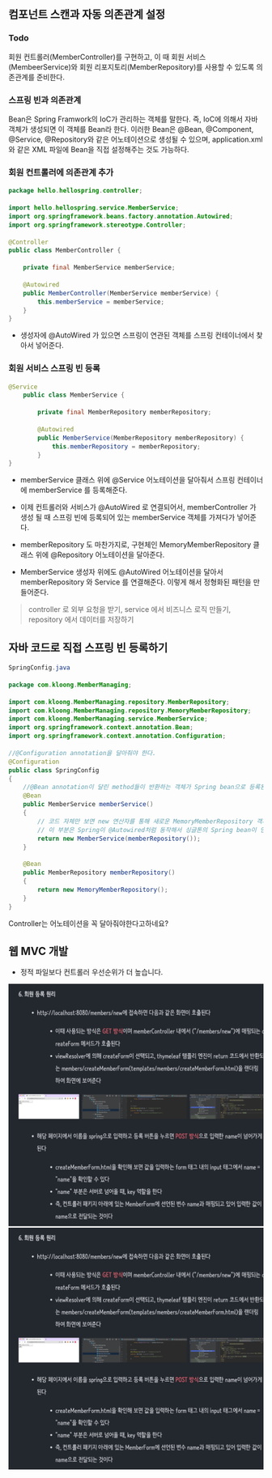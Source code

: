 ## 컴포넌트 스캔과 자동 의존관계 설정
### Todo
회원 컨트롤러(MemberController)를 구현하고, 이 때 회원 서비스(MembeerService)와 회원 리포지토리(MemberRepository)를 사용할 수 있도록 의존관계를 준비한다.



###  스프링 빈과 의존관계

Bean은 Spring Framwork의 IoC가 관리하는 객체를 말한다. 즉, IoC에 의해서 자바 객체가 생성되면 이 객체를 Bean라 한다. 이러한 Bean은 @Bean, @Component, @Service, @Repository와 같은 어노테이션으로 생성될 수 있으며, application.xml와 같은 XML 파일에 Bean을 직접 설정해주는 것도 가능하다.

### 회원 컨트롤러에 의존관계 추가 

```java
package hello.hellospring.controller;

import hello.hellospring.service.MemberService;
import org.springframework.beans.factory.annotation.Autowired;
import org.springframework.stereotype.Controller;

@Controller
public class MemberController {

    private final MemberService memberService;

    @Autowired
    public MemberController(MemberService memberService) {
        this.memberService = memberService;
    }
}

```

- 생성자에 @AutoWired 가 있으면 스프링이 연관된 객체를 스프링 컨테이너에서 찾아서 넣어준다.


### 회원 서비스 스프링 빈 등록

```java
@Service
    public class MemberService {

        private final MemberRepository memberRepository;

        @Autowired
        public MemberService(MemberRepository memberRepository) {
            this.memberRepository = memberRepository;
        }
}

```

- memberService 클래스 위에 @Service 어노테이션을 달아줘서 스프링 컨테이너에 memberService 를 등록해준다.

- 이제 컨트롤러와 서비스가 @AutoWired 로 연결되어서, memberController 가 생성 될 때 스프링 빈에 등록되어 있는 memberService 객체를 가져다가 넣어준다.

- memberRepository 도 마찬가지로, 구현체인 MemoryMemberRepository 클래스 위에 @Repository 어노테이션을 달아준다.

- MemberService 생성자 위에도 @AutoWired 어노테이션을 달아서 memberRepository 와 Service 를 연결해준다. 이렇게 해서 정형화된 패턴을 만들어준다.
    


> controller 로 외부 요청을 받기, service 에서 비즈니스 로직 만들기, repository 에서 데이터를 저장하기



## 자바 코드로 직접 스프링 빈 등록하기

```java
SpringConfig.java

package com.kloong.MemberManaging;

import com.kloong.MemberManaging.repository.MemberRepository;
import com.kloong.MemberManaging.repository.MemoryMemberRepository;
import com.kloong.MemberManaging.service.MemberService;
import org.springframework.context.annotation.Bean;
import org.springframework.context.annotation.Configuration;

//@Configuration annotation을 달아줘야 한다.
@Configuration
public class SpringConfig
{
    //@Bean annotation이 달린 method들이 반환하는 객체가 Spring bean으로 등록된다.
    @Bean
    public MemberService memberService()
    {
        // 코드 자체만 보면 new 연산자를 통해 새로운 MemoryMemberRepository 객체가 연결될 것 같지만
        // 이 부분은 Spring이 @Autowired처럼 동작해서 싱글톤의 Spring bean이 연결된다.
        return new MemberService(memberRepository());
    }

    @Bean
    public MemberRepository memberRepository()
    {
        return new MemoryMemberRepository();
    }
}
```
Controller는 어노테이션을 꼭 달아줘야한다고하네요? 


## 웹 MVC 개발 

- 정적 파일보다 컨트롤러 우선순위가 더 높습니다.


![alt text](<스크린샷 2024-07-17 오전 10.30.28.png>)
![alt text](<스크린샷 2024-07-17 오전 10.30.28.png>)